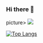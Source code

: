 ### Hi there 👋

<!--
**OtavioTadeu/OtavioTadeu** is a ✨ _special_ ✨ repository because its `README.md` (this file) appears on your GitHub profile.

Here are some ideas to get you started:

- 🔭 I’m currently working on school projects
- 🌱 I’m currently learning c#, html and css
- 📫 How to reach me: otaviotadeu244@gmail.com
-->
picture>
<source
  srcset="https://github-readme-stats.vercel.app/api?username=OtavioTadeu&show_icons=true&theme=dark"
  media="(prefers-color-scheme: dark)"
/>
<source
  srcset="https://github-readme-stats.vercel.app/api?username=OtavioTadeu&show_icons=true"
  media="(prefers-color-scheme: light), (prefers-color-scheme: no-preference)"
/>
<img src="https://github-readme-stats.vercel.app/api?username=OtavioTadeu&show_icons=true" />
</picture>

[![Top Langs](https://github-readme-stats.vercel.app/api/top-langs/?username=OtavioTadeu&layout=compact&theme=dark)](https://github.com/OtavioTadeu/github-readme-stats)
